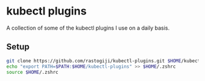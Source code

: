 # kubectl plugins

A collection of some of the kubectl plugins I use on a daily basis.

## Setup
```bash
git clone https://github.com/rastogiji/kubectl-plugins.git $HOME/kubectl-plugins
echo "export PATH=$PATH:$HOME/kubectl-plugins" >> $HOME/.zshrc
source $HOME/.zshrc
```

